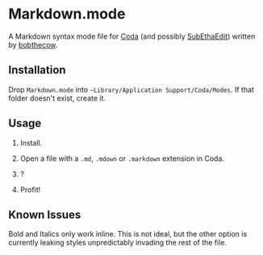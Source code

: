 Markdown.mode
=============

A Markdown syntax mode file for [Coda](http://panic.com/coda) (and possibly [SubEthaEdit](http://www.codingmonkeys.de/subethaedit)) written by [bobthecow](http://github.com/bobthecow).



Installation
------------

Drop `Markdown.mode` into `~Library/Application Support/Coda/Modes`. If that folder
doesn't exist, create it.



Usage
-----

 1. Install.

 2. Open a file with a `.md`, `.mdown` or `.markdown` extension in Coda.

 3. ?

 4. Profit!



Known Issues
------------

Bold and Italics only work inline. This is not ideal, but the other option is currently leaking styles unpredictably invading the rest of the file.